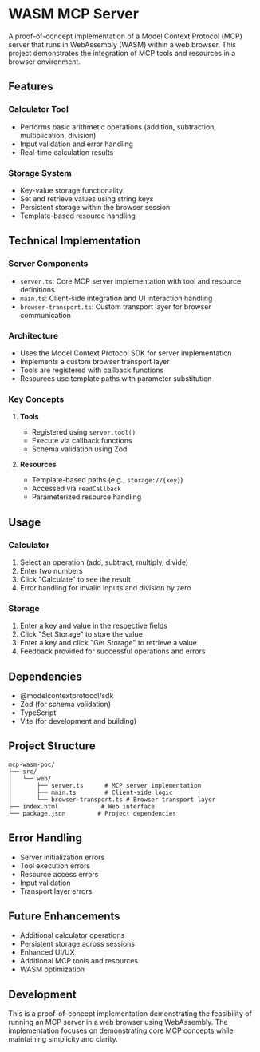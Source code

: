 # WASM MCP Server

A proof-of-concept implementation of a Model Context Protocol (MCP) server that runs in WebAssembly (WASM) within a web browser. This project demonstrates the integration of MCP tools and resources in a browser environment.

## Features

### Calculator Tool
- Performs basic arithmetic operations (addition, subtraction, multiplication, division)
- Input validation and error handling
- Real-time calculation results

### Storage System
- Key-value storage functionality
- Set and retrieve values using string keys
- Persistent storage within the browser session
- Template-based resource handling

## Technical Implementation

### Server Components
- `server.ts`: Core MCP server implementation with tool and resource definitions
- `main.ts`: Client-side integration and UI interaction handling
- `browser-transport.ts`: Custom transport layer for browser communication

### Architecture
- Uses the Model Context Protocol SDK for server implementation
- Implements a custom browser transport layer
- Tools are registered with callback functions
- Resources use template paths with parameter substitution

### Key Concepts
1. **Tools**
   - Registered using `server.tool()`
   - Execute via callback functions
   - Schema validation using Zod

2. **Resources**
   - Template-based paths (e.g., `storage://{key}`)
   - Accessed via `readCallback`
   - Parameterized resource handling

## Usage

### Calculator
1. Select an operation (add, subtract, multiply, divide)
2. Enter two numbers
3. Click "Calculate" to see the result
4. Error handling for invalid inputs and division by zero

### Storage
1. Enter a key and value in the respective fields
2. Click "Set Storage" to store the value
3. Enter a key and click "Get Storage" to retrieve a value
4. Feedback provided for successful operations and errors

## Dependencies
- @modelcontextprotocol/sdk
- Zod (for schema validation)
- TypeScript
- Vite (for development and building)

## Project Structure
```
mcp-wasm-poc/
├── src/
│   └── web/
│       ├── server.ts      # MCP server implementation
│       ├── main.ts        # Client-side logic
│       └── browser-transport.ts # Browser transport layer
├── index.html            # Web interface
└── package.json         # Project dependencies
```

## Error Handling
- Server initialization errors
- Tool execution errors
- Resource access errors
- Input validation
- Transport layer errors

## Future Enhancements
- Additional calculator operations
- Persistent storage across sessions
- Enhanced UI/UX
- Additional MCP tools and resources
- WASM optimization

## Development
This is a proof-of-concept implementation demonstrating the feasibility of running an MCP server in a web browser using WebAssembly. The implementation focuses on demonstrating core MCP concepts while maintaining simplicity and clarity.
